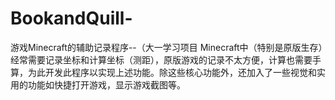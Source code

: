 # BookandQuill-
游戏Minecraft的辅助记录程序--（大一学习项目
Minecraft中（特别是原版生存）经常需要记录坐标和计算坐标（测距），原版游戏的记录不太方便，计算也需要手算，为此开发此程序以实现上述功能。除这些核心功能外，还加入了一些视觉和实用的功能如快捷打开游戏，显示游戏截图等。
